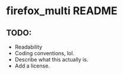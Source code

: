 firefox\_multi README
====================
TODO:
-----
  * Readability
  * Coding conventions, lol.
  * Describe what this actually is.
  * Add a license.
